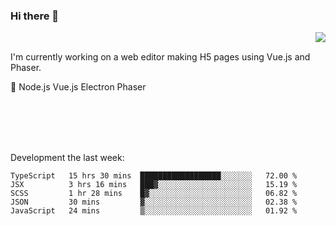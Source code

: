 ### Hi there 👋

<img align="right" src="https://github-readme-stats.vercel.app/api?username=jasonpanggo"/>

<br>
<p align="left">
I'm currently working on a web editor making H5 pages using Vue.js and Phaser.
</p>
<p align="left">
📖 Node.js Vue.js Electron Phaser
</p>
<br>
<br>
<br>
<br>

Development the last week:
<!--START_SECTION:waka-->
```text
TypeScript   15 hrs 30 mins  ██████████████████░░░░░░░   72.00 % 
JSX          3 hrs 16 mins   ███▓░░░░░░░░░░░░░░░░░░░░░   15.19 % 
SCSS         1 hr 28 mins    █▓░░░░░░░░░░░░░░░░░░░░░░░   06.82 % 
JSON         30 mins         ▓░░░░░░░░░░░░░░░░░░░░░░░░   02.38 % 
JavaScript   24 mins         ▒░░░░░░░░░░░░░░░░░░░░░░░░   01.92 % 
```
<!--END_SECTION:waka-->

<!--
**JASONPANGGO/jasonpanggo** is a ✨ _special_ ✨ repository because its `README.md` (this file) appears on your GitHub profile.

Here are some ideas to get you started:

- 🔭 I’m currently working on ...
- 🌱 I’m currently learning ...
- 👯 I’m looking to collaborate on ...
- 🤔 I’m looking for help with ...
- 💬 Ask me about ...
- 📫 How to reach me: ...
- 😄 Pronouns: ...
- ⚡ Fun fact: ...
-->
